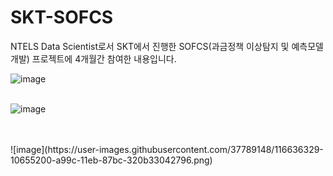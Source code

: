 # SKT-SOFCS
NTELS Data Scientist로서 SKT에서 진행한 SOFCS(과금정책 이상탐지 및 예측모델 개발) 프로젝트에 4개월간 참여한 내용입니다. 


![image](https://user-images.githubusercontent.com/37789148/116636092-70a7c400-a99b-11eb-9c48-2c0a963fa045.png)
<br>
<br>

![image](https://user-images.githubusercontent.com/37789148/116635980-2888a180-a99b-11eb-824d-ad178d5a44ae.png)

<br>
<br>
![image](https://user-images.githubusercontent.com/37789148/116636329-10655200-a99c-11eb-87bc-320b33042796.png)

